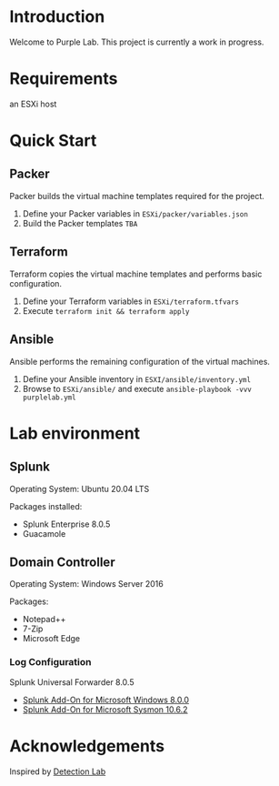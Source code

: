 # Introduction

Welcome to Purple Lab. This project is currently a work in progress.

# Requirements

an ESXi host

# Quick Start

## Packer

Packer builds the virtual machine templates required for the project.

1. Define your Packer variables in ```ESXi/packer/variables.json```
2. Build the Packer templates ```TBA```

## Terraform

Terraform copies the virtual machine templates and performs basic configuration.

1. Define your Terraform variables in ```ESXi/terraform.tfvars```
2. Execute ```terraform init && terraform apply```

## Ansible

Ansible performs the remaining configuration of the virtual machines.

1. Define your Ansible inventory in ```ESXI/ansible/inventory.yml```
2. Browse to ```ESXi/ansible/``` and execute ```ansible-playbook -vvv purplelab.yml```

# Lab environment

## Splunk

Operating System: Ubuntu 20.04 LTS

Packages installed:

- Splunk Enterprise 8.0.5
- Guacamole

## Domain Controller

Operating System: Windows Server 2016

Packages:

- Notepad++
- 7-Zip
- Microsoft Edge

### Log Configuration

Splunk Universal Forwarder 8.0.5

- [Splunk Add-On for Microsoft Windows 8.0.0](https://splunkbase.splunk.com/app/742)
- [Splunk Add-On for Microsoft Sysmon 10.6.2](https://splunkbase.splunk.com/app/1914)

# Acknowledgements

Inspired by [Detection Lab](https://github.com/clong/DetectionLab)
